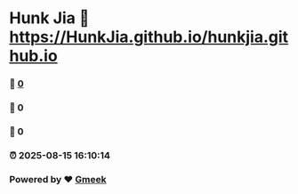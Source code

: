 # Hunk Jia :link: https://HunkJia.github.io/hunkjia.github.io 
### :page_facing_up: [0](https://HunkJia.github.io/hunkjia.github.io/tag.html) 
### :speech_balloon: 0 
### :hibiscus: 0 
### :alarm_clock: 2025-08-15 16:10:14 
### Powered by :heart: [Gmeek](https://github.com/Meekdai/Gmeek)



